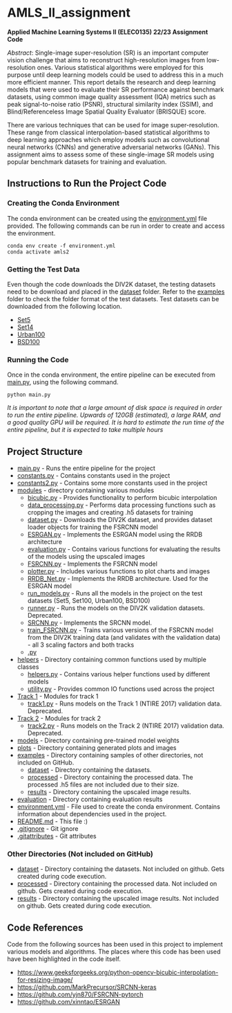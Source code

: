 # AMLS_II_assignment

__Applied Machine Learning Systems II (ELEC0135) 22/23 Assignment Code__

_Abstract_: Single-image super-resolution (SR) is an important computer vision challenge that aims to reconstruct high-resolution images from low-resolution ones. Various statistical algorithms were employed for this purpose until deep learning models could be used to address this in a much more efficient manner. This report details the research and deep learning models that were used to evaluate their SR performance against benchmark datasets, using common image quality assessment (IQA) metrics such as peak signal-to-noise ratio (PSNR), structural similarity index (SSIM), and Blind/Referenceless Image Spatial Quality Evaluator (BRISQUE) score. 

There are various techniques that can be used for image super-resolution. These range from classical interpolation-based statistical algorithms to deep learning approaches which employ models such as convolutional neural networks (CNNs) and generative adversarial networks (GANs). This assignment aims to assess some of these single-image SR models using popular benchmark datasets for training and evaluation.

## Instructions to Run the Project Code

### Creating the Conda Environment
The conda environment can be created using the [environment.yml](./environment.yml) file provided. The following commands can be run in order to create and access the environment. 

```
conda env create -f environment.yml
conda activate amls2
```

### Getting the Test Data
Even though the code downloads the DIV2K dataset, the testing datasets need to be download and placed in the [dataset](./dataset) folder. Refer to the [examples](./examples) folder to check the folder format of the test datasets. Test datasets can be downloaded from the following location. 

- [Set5](https://uofi.box.com/shared/static/kfahv87nfe8ax910l85dksyl2q212voc.zip)
- [Set14](https://uofi.box.com/shared/static/igsnfieh4lz68l926l8xbklwsnnk8we9.zip)
- [Urban100](https://uofi.box.com/shared/static/65upg43jjd0a4cwsiqgl6o6ixube6klm.zip)
- [BSD100](https://uofi.box.com/shared/static/qgctsplb8txrksm9to9x01zfa4m61ngq.zip)

### Running the Code
Once in the conda environment, the entire pipeline can be executed from [main.py](./main.py), using the following command.

```
python main.py
```

_It is important to note that a large amount of disk space is required in order to run the entire pipeline. Upwards of 120GB (estimated), a large RAM, and a good quality GPU will be required. It is hard to estimate the run time of the entire pipeline, but it is expected to take multiple hours_

## Project Structure

 * [main.py](./main.py) - Runs the entire pipeline for the project
 * [constants.py](./constants.py) - Contains constants used in the project
 * [constants2.py](./constants2.py) - Contains some more constants used in the project
 * [modules](./modules) - directory containing various modules 
   * [bicubic.py](./modules/bicubic.py) - Provides functionality to perform bicubic interpolation
   * [data_processing.py](./modules/data_processing.py) - Performs data processing functions such as cropping the images and creating .h5 datasets for training 
   * [dataset.py](./modules/dataset.py) - Downloads the DIV2K dataset, and provides dataset loader objects for training the FSRCNN model
   * [ESRGAN.py](./modules/ESRGAN.py) - Implements the ESRGAN model using the RRDB architecture
   * [evaluation.py](./modules/evaluation.py) - Contains various functions for evaluating the results of the models using the upscaled images
   * [FSRCNN.py](./modules/FSRCNN.py) - Implements the FSRCNN model
   * [plotter.py](./modules/plotter.py) - Includes various functions to plot charts and images
   * [RRDB_Net.py](./modules/RRDB_Net.py) - Implements the RRDB architecture. Used for the ESRGAN model
   * [run_models.py](./modules/run_models.py) - Runs all the models in the project on the test datasets (Set5, Set100, Urban100, BSD100)
   * [runner.py](./modules/runner.py) - Runs the models on the DIV2K validation datasets. Deprecated.
   * [SRCNN.py](./modules/SRCNN.py) - Implements the SRCNN model. 
   * [train_FSRCNN.py](./modules/train_FSRCNN.py) - Trains various versions of the FSRCNN model from the DIV2K training data (and validates with the validation data) - all 3 scaling factors and both tracks
   * [.py](./modules/.py)
 * [helpers](./helpers) - Directory containing common functions used by multiple classes 
   * [helpers.py](./helpers/helpers.py) - Contains various helper functions used by different models
   * [utility.py](./helpers/utility.py) - Provides common IO functions used across the project
 * [Track 1](./track1) - Modules for track 1
   * [track1.py](./track1/track1.py) - Runs models on the Track 1 (NTIRE 2017) validation  data. Deprecated.
 * [Track 2](./track2) - Modules for track 2
   * [track2.py](./track2/track2.py) - Runs models on the Track 2 (NTIRE 2017) validation  data. Deprecated.
 * [models](./models) - Directory containing pre-trained model weights
 * [plots](./plots) - Directory containing generated plots and images
 * [examples](./examples) - Directory containing samples of other directories, not included on GitHub.
   * [dataset](./examples/dataset) - Directory containing the datasets.
   * [processed](./examples/processed) - Directory containing the processed data. The processed .h5 files are not included due to their size.
   * [results](./examples/results) - Directory containing the upscaled image results.
 * [evaluation](./evaluation) - Directory containing evaluation results 
 * [environment.yml](./environment.yml) - File used to create the conda environment. Contains information about dependencies used in the project.
 * [README.md](./README.md) - This file :)
 * [.gitignore](./.gitignore) - Git ignore
 * [.gitattributes](./.gitattributes) - Git attributes

### Other Directories (Not included on GitHub)
 * [dataset](./dataset) - Directory containing the datasets. Not included on github. Gets created during code execution.
 * [processed](./processed) - Directory containing the processed data. Not included on github. Gets created during code execution.
 * [results](./results) - Directory containing the upscaled image results. Not included on github. Gets created during code execution.

## Code References

Code from the following sources has been used in this project to implement various models and algorithms. The places where this code has been used have been highlighted in the code itself.

- https://www.geeksforgeeks.org/python-opencv-bicubic-interpolation-for-resizing-image/
- https://github.com/MarkPrecursor/SRCNN-keras
- https://github.com/yjn870/FSRCNN-pytorch
- https://github.com/xinntao/ESRGAN